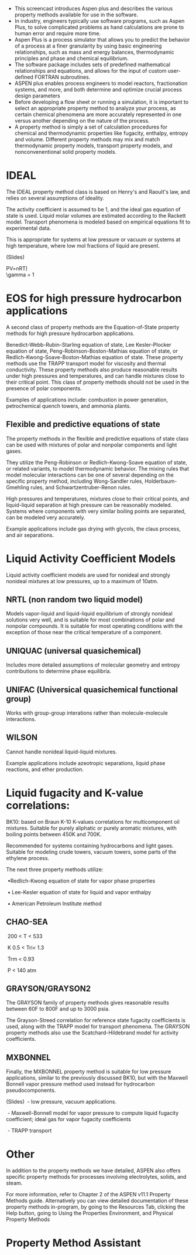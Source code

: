 - This screencast introduces Aspen plus and describes the various property methods available for use in the software.
- In industry, engineers typically use software programs, such as Aspen Plus, to solve complicated problems as hand calculations are prone to human error and require more time.
- Aspen Plus is a process simulator that allows you to predict the behavior of a process at a finer granularity by using basic engineering relationships, such as mass and energy balances, thermodynamic principles and phase and chemical equilibrium. 
- The software package includes sets of predefined mathematical relationships and equations, and allows for the input of  custom user-defined FORTRAN subroutines.
- ASPEN plus enables process engineers to model reactors, fractionation systems, and more, and both determine and optimize crucial process design parameters
- Before developing a flow sheet or running a simulation, it is important to select an appropriate property method to analyze your process, as certain chemical phenomena are more accurately represented in one versus another depending on the nature of the process.
- A property method is simply a set of calculation procedures for chemical and thermodynamic properties like fugacity, enthalpy, entropy and volume. Different property methods may mix and match thermodynamic property models, transport property models, and nonconvenentional solid property models.

# IDEAL
The IDEAL property method class is based on Henry's and Raoult's law, and relies on several assumptions of ideality. 

The activity coefficient is assumed to be 1, and the ideal gas equation of state is used. Liquid molar volumes are estimated according to the Rackett model. Transport phenomena is modeled based on empirical equations fit to experimental data. 

This is appropriate for systems at low pressure or vacuum or systems at high temperature, where low mol fractions of liquid are present.

(Slides)

PV=nRT) \
\gamma = 1

# EOS for high pressure hydrocarbon applications

A second class of property methods are the Equation-of-State property methods for high pressure hydrocarbon applications.

Benedict-Webb-Rubin-Starling equation of state, Lee Kesler-Plocker equation of state, Peng-Robinson-Boston-Mathias equation of state,  or Redlich-Kwong-Soave-Boston-Mathias equation of state. These property methods use the TRAPP transport model for viscosity and thermal conductivity. These property methods also produce reasonable results under high pressures and temperatures, and can handle mixtures close to their critical point. This class of property methods should not be used in the presence of polar components.

Examples of applications include: combustion in power generation, petrochemical quench towers, and ammonia plants.

##  Flexible and predictive equations of state

The property methods in the flexible and predictive  equations of state class can be used with mixtures of polar and nonpolar components and light gases. 

They utilize the Peng-Robinson or Redlich-Kwong-Soave equation of state, or related variants, to model thermodynamic behavior. The mixing rules that model molecular interactions can be one of several depending on the specific property method, including Wong-Sandler rules, Holderbaum-Gmehling rules, and Schwartzentruber-Renon rules.

High pressures and temperatures, mixtures close to their critical points, and liquid-liquid separation at high pressure can be reasonably modeled. Systems where components with very similar boiling points are separated, can be modeled very accurately.

Example applications include gas drying with glycols, the claus process, and air separations.

# Liquid Activity Coefficient Models

Liquid activity coefficient models are used for nonideal and strongly nonideal mixtures at low pressures, up to a maximum of 10atm. 

## NRTL (non random two liquid model)
Models vapor-liquid and liquid-liquid equilibrium of strongly nonideal solutions very well, and is suitable for most combinations of polar and nonpolar compounds. It is suitable for most operating conditions with the exception of those near the critical temperature of a component.

## UNIQUAC (universal quasichemical)
Includes more detailed assumptions of molecular geometry and entropy contributions to determine phase equilibria.

## UNIFAC (Universical quasichemical functional group)
Works with group-group interations rather than molecule-molecule interactions.

## WILSON
Cannot handle nonideal liquid-liquid mixtures.

Example applications include azeotropic separations, liquid phase reactions, and ether production.

# Liquid fugacity and K-value correlations:

BK10: based on Braun K-10 K-values correlations for multicomponent oil mixtures. Suitable for purely aliphatic or purely aromatic mixtures, with boiling points between 450K and 700K.

Recommended for systems containing hydrocarbons and light gases. Suitable for modeling crude towers, vacuum towers, some parts of the ethylene process.

The next three property methods utilize:

  ​	•Redlich-Kwong equation of state for vapor phase properties

​	  • Lee-Kesler equation of state for liquid and vapor enthalpy

​	  • American Petroleum Institute method

## CHAO-SEA

​	200 < T <  533 

​	K 0.5  < Tri<  1.3

​	Trm <  0.93

​	P  <  140 atm

## GRAYSON/GRAYSON2

The GRAYSON family of property methods gives reasonable results between 60F to 800F and up to 3000 psia.

​The Grayson-Streed correlation for reference state fugacity coefficients is used, along with the TRAPP model for transport phenomena.
The GRAYSON property methods also use the Scatchard-Hildebrand model for activity coefficients.

## MXBONNEL

Finally, the MXBONNEL property method is suitable for low pressure applications, similar to the previously discussed BK10, but with the Maxwell Bonnell vapor pressure method used instead for hydrocarbon pseudocomponents.

(Slides)
​	  - low pressure, vacuum applications.

​	  - Maxwell-Bonnell model for vapor pressure to compute liquid fugacity coefficient; ideal gas for vapor fugacity coefficients

​	  - TRAPP transport

# Other
In addition to the property methods we have detailed, ASPEN also offers specific property methods for processes involving electrolytes, solids, and steam.

For more information, refer to Chapter 2 of the ASPEN v11.1 Property Methods guide. Alternatively you can view detailed documentation of these property methods in-program, by going to the Resources Tab, clicking the Help button, going to Using the Properties Environment, and Physical Property Methods

# Property Method Assistant

